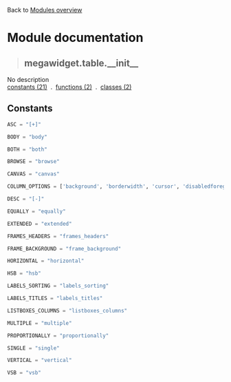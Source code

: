 Back to [Modules overview](https://github.com/pyrustic/megawidget/blob/master/docs/modules/README.md)
  
# Module documentation
>## megawidget.table.\_\_init\_\_
No description
<br>
[constants (21)](https://github.com/pyrustic/megawidget/blob/master/docs/modules/content/megawidget.table.__init__/constants.md) &nbsp;.&nbsp; [functions (2)](https://github.com/pyrustic/megawidget/blob/master/docs/modules/content/megawidget.table.__init__/functions.md) &nbsp;.&nbsp; [classes (2)](https://github.com/pyrustic/megawidget/blob/master/docs/modules/content/megawidget.table.__init__/classes.md)


## Constants
```python
ASC = "[+]"

BODY = "body"

BOTH = "both"

BROWSE = "browse"

CANVAS = "canvas"

COLUMN_OPTIONS = ['background', 'borderwidth', 'cursor', 'disabledforeground', 'exportselection', 'font', 'foreground', 'height', 'highlightbackground', 'highlightcolor', 'highlightthickness', 'justify', 'relief', 'selectbackground', 'selectborderwidth', 'selectforeground', 'setgrid', 'state', 'takefocus', 'width']

DESC = "[-]"

EQUALLY = "equally"

EXTENDED = "extended"

FRAMES_HEADERS = "frames_headers"

FRAME_BACKGROUND = "frame_background"

HORIZONTAL = "horizontal"

HSB = "hsb"

LABELS_SORTING = "labels_sorting"

LABELS_TITLES = "labels_titles"

LISTBOXES_COLUMNS = "listboxes_columns"

MULTIPLE = "multiple"

PROPORTIONALLY = "proportionally"

SINGLE = "single"

VERTICAL = "vertical"

VSB = "vsb"

```

